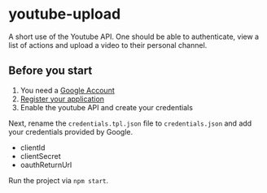 # youtube-upload

A short use of the Youtube API. One should be able to authenticate, view a list of actions and upload a video to their personal channel.

## Before you start

 1. You need a [Google Account](https://www.google.com/accounts/NewAccount)
 2. [Register your application](https://console.developers.google.com/project)
 3. Enable the youtube API and create your credentials

Next, rename the `credentials.tpl.json` file to `credentials.json` and add your credentials provided by Google.
 
  - clientId 
  - clientSecret
  - oauthReturnUrl 

Run the project via `npm start`.
